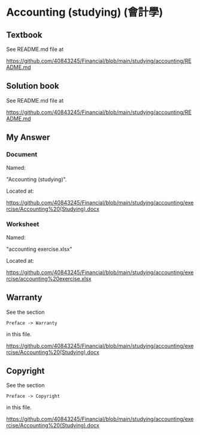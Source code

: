 # Accounting (studying) (會計學)
## Textbook
See README.md file at

https://github.com/40843245/Financial/blob/main/studying/accounting/README.md

## Solution book

See README.md file at

https://github.com/40843245/Financial/blob/main/studying/accounting/README.md

## My Answer
### Document
Named: 

"Accounting (studying)".

Located at:

https://github.com/40843245/Financial/blob/main/studying/accounting/exercise/Accounting%20(Studying).docx

### Worksheet
Named: 

"accounting exercise.xlsx"

Located at:

https://github.com/40843245/Financial/blob/main/studying/accounting/exercise/accounting%20exercise.xlsx

## Warranty
See the section
    
    Preface -> Warranty 

in this file.

https://github.com/40843245/Financial/blob/main/studying/accounting/exercise/Accounting%20(Studying).docx

## Copyright 
See the section
    
    Preface -> Copyright

in this file.

https://github.com/40843245/Financial/blob/main/studying/accounting/exercise/Accounting%20(Studying).docx


